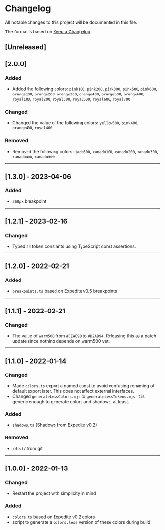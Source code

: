<!--
    PLEASE READ https://keepachangelog.com/en/1.0.0/ BEFORE EDITING. Thanks!
-->
# Changelog

All notable changes to this project will be documented in this file.

<!--
    Ideally we would adhere to semver, but it's a little wild west for now,
    so until we strictly do (maybe 2.0.0), we should omit that statement from
    the Changelog. At that time, we should change the statement below to:

    The format is based on [Keep a Changelog](https://keepachangelog.com/en/1.0.0/)
and this project adheres to [Semantic Versioning](https://semver.org/spec/v2.0.0.html).
-->

The format is based on [Keep a Changelog](https://keepachangelog.com/en/1.0.0/).

## [Unreleased]
## [2.0.0]
### Added
 - Added the following colors: `pink100`, `pink200`, `pink300`, `pink500`, `pink600`, `orange100`, `orange200`, `orange300`, `orange400`, `orange500`, `orange600`, `royal100`, `royal200`, `royal300`, `royal500`, `royal600`, `royal700`

### Changed
  - Changed the value of the following colors: `yellow500`, `pink400`, `orange400`, `royal400`

### Removed
  - Removed the following colors: `jade600`, `xanadu100`, `xanadu200`, `xanadu300`, `xanadu400`, `xanadu500`
---
## [1.3.0] - 2023-04-06
### Added
 - `360px` breakpoint
---
## [1.2.1] - 2023-02-16
### Changed
 - Typed all token constants using TypeScript const assertions.
---
## [1.2.0] - 2022-02-21
### Added
 - `breakpoints.ts` based on Expedite v0.5 breakpoints
---
## [1.1.1] - 2022-02-21
### Changed
 - The value of `warm500` from `#CEAE98` to `#D2AD94`.  Releasing this as a patch update since nothing depends on warm500 yet.
---
## [1.1.0] - 2022-01-14
### Changed
- Made `colors.ts` export a named const to avoid confusing renaming of default export later.  This does not affect external interfaces.
- Changed `generateLessColors.mjs` to `generateLessTokens.mjs`.  It is generic enough to generate colors and shadows, at least.
### Added
- `shadows.ts` (Shadows from Expedite v0.2)
### Removed
- `/dist/` from git

---
## [1.0.0] - 2022-01-13
### Changed
- Restart the project with simplicity in mind
### Added
- `colors.ts` based on Expedite v0.2 colors
- script to generate a `colors.less` version of these colors during build